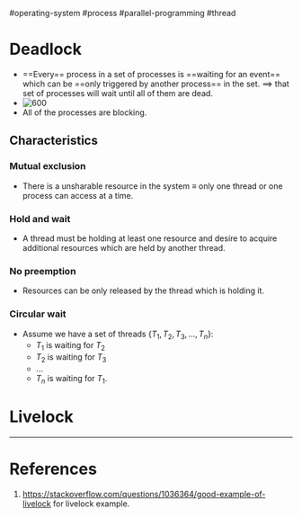#operating-system #process #parallel-programming #thread 

# Deadlock
- ==Every== process in a set of processes is ==waiting for an event== which can be ==only triggered by another process== in the set. $\implies$ that set of processes will wait until all of them are dead.
- ![600](Pasted%20image%2020240816135214.png)
- All of the processes are blocking.
## Characteristics
### Mutual exclusion
- There is a unsharable resource in the system $\equiv$ only one thread or one process can access at a time.
### Hold and wait
- A thread must be holding at least one resource and desire to acquire additional resources which are held by another thread.
### No preemption
- Resources can be only released by the thread which is holding it.
### Circular wait
- Assume we have a set of threads $\{ T_1,T_2,T_3,...,T_n\}$:
	- $T_1$ is waiting for $T_2$
	- $T_2$ is waiting for $T_3$
	- ...
	- $T_n$ is waiting for $T_1$.
# Livelock

---
# References
1. https://stackoverflow.com/questions/1036364/good-example-of-livelock for livelock example.